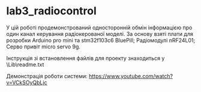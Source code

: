 # lab3_radiocontrol
У цій роботі продемонстрований односторонній обмін інформацією про один канал керування радіокерованої моделі.
За основу взяті плати для розробки Arduino pro mini та stm32f103c6 BluePill;
Радіомодулі nRF24L01;
Серво привіт micro servo 9g.

Інструкція зі встановлення файлів для проекту знаходиться у \Lib\readme.txt

Демонстрація роботи системи:
https://www.youtube.com/watch?v=VCkSOyQbLjc
